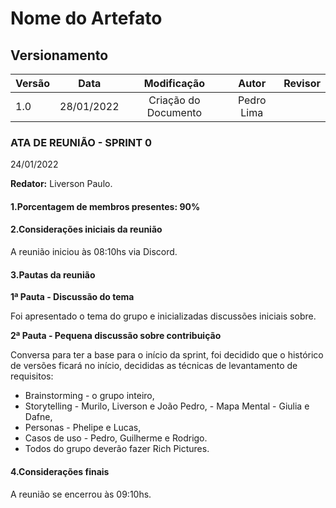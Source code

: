 # Nome do Artefato

## Versionamento

| Versão |    Data    |     Modificação      |   Autor    | Revisor |
| ------ | :--------: | :------------------: | :--------: | :-----: |
| 1.0    | 28/01/2022 | Criação do Documento | Pedro Lima |         |

<!-- NÃO ESQUECER DE ADICIONAR AO "/_sidebar.md" -->

### ATA DE REUNIÃO - SPRINT 0
24/01/2022

**Redator:** Liverson Paulo.

#### 1.Porcentagem de membros presentes: 90%

#### 2.Considerações iniciais da reunião

A reunião iniciou às 08:10hs via Discord.

#### 3.Pautas da reunião

**1ª Pauta -  Discussão do tema**

Foi apresentado o tema do grupo e inicializadas discussões iniciais sobre.


**2ª Pauta -  Pequena discussão sobre contribuição**

Conversa para ter a base para o início da sprint, foi decidido que o histórico de versões ficará no início, decididas as técnicas de levantamento de requisitos: 
- Brainstorming - o grupo inteiro,
- Storytelling - Murilo, Liverson e João Pedro, - Mapa Mental - Giulia e Dafne,
- Personas - Phelipe e Lucas,
- Casos de uso - Pedro, Guilherme e Rodrigo.
- Todos do grupo deverão fazer Rich Pictures.


#### 4.Considerações finais

A reunião se encerrou às 09:10hs.

